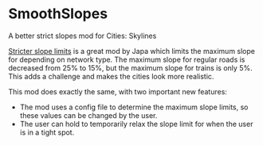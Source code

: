 # SmoothSlopes
A better strict slopes mod for Cities: Skylines

[Stricter slope limits](http://steamcommunity.com/sharedfiles/filedetails/?id=413311572) is a great mod by Japa which limits the maximum slope for depending on network type. The maximum slope for regular roads is decreased from 25% to 15%, but the maximum slope for trains is only 5%. This adds a challenge and makes the cities look more realistic.

This mod does exactly the same, with two important new features:

  * The mod uses a config file to determine the maximum slope limits, so these values can be changed by the user.
  * The user can hold <shift> to temporarily relax the slope limit for when the user is in a tight spot.

